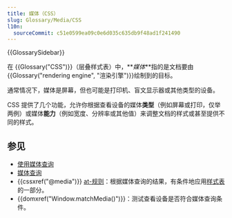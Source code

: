 ```yaml
---
title: 媒体（CSS）
slug: Glossary/Media/CSS
l10n:
  sourceCommit: c51e0599ea09c0e6d035c635db9f48ad1f241490
---
```


{{GlossarySidebar}}

在 {{Glossary("CSS")}}（层叠样式表）中，**_媒体_**指的是文档要由{{Glossary("rendering engine", "渲染引擎")}}绘制到的目标。

通常情况下，媒体是屏幕，但也可能是打印机、盲文显示器或其他类型的设备。

CSS 提供了几个功能，允许你根据查看设备的媒体**类型**（例如屏幕或打印，仅举两例）或媒体**能力**（例如宽度、分辨率或其他值）来调整文档的样式或甚至提供不同的样式。

## 参见

- [使用媒体查询](/en-US/docs/Web/CSS/CSS_media_queries/Using_media_queries)
- [媒体查询](/en-US/docs/Web/CSS/CSS_media_queries)
- {{cssxref("@media")}} [at-规则](/en-US/docs/Web/CSS/At-rule)：根据媒体查询的结果，有条件地应用[样式表](/en-US/docs/Learn/CSS/First_steps/How_CSS_works#applying_css_to_the_dom)的一部分。
- {{domxref("Window.matchMedia()")}}：测试查看设备是否符合媒体查询条件。
